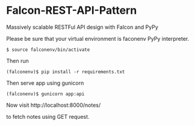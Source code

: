 # Falcon-REST-API-Pattern
Massively scalable RESTFul API design with Falcon and PyPy

Please be sure that your virtual environment is faconenv PyPy interpreter.

`$ source falconenv/bin/activate`

Then run 

`(falconenv)$ pip install -r requirements.txt`

Then serve app using gunicorn

`(falconenv)$ gunicorn app:api`

Now visit http://localhost:8000/notes/

to fetch notes using GET request.
